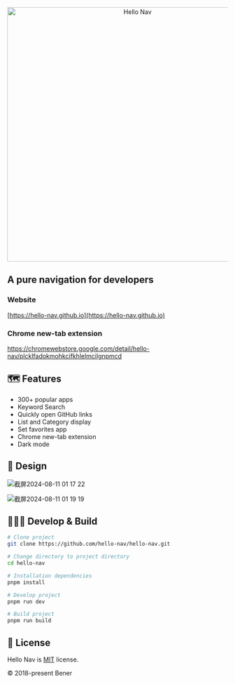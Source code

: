 <div align="center">
  <picture>
    <source media="(prefers-color-scheme: dark)" srcset="https://github.com/hello-nav/hello-nav/assets/19926530/abeb4249-1c80-4a9f-af2a-8b21435a6636">
    <source media="(prefers-color-scheme: light)" srcset="https://github.com/hello-nav/hello-nav/assets/19926530/332edbfa-70ef-4456-b17b-32fa447904d0">
    <img width="580" alt="Hello Nav" src="https://github.com/hello-nav/hello-nav/assets/19926530/09d9df38-35cd-49a8-be8b-b041087bdcc6">
  </picture>
</div>

## A pure navigation for developers

### Website

[https://hello-nav.github.io](https://hello-nav.github.io)

### Chrome new-tab extension

https://chromewebstore.google.com/detail/hello-nav/plcklfadokmohkcifkhlelmcilgnpmcd

## 🗺 Features

- 300+ popular apps
- Keyword Search
- Quickly open GitHub links
- List and Category display
- Set favorites app
- Chrome new-tab extension
- Dark mode

## 🎨 Design

![截屏2024-08-11 01 17 22](https://github.com/user-attachments/assets/a67b5ab3-9ee7-41b1-8417-58fb8d9df9cf)

![截屏2024-08-11 01 19 19](https://github.com/user-attachments/assets/d7aacfc9-2ca9-4724-873d-5ee2658b65eb)


## 👩🏻‍💻 Develop & Build

```bash
# Clone project
git clone https://github.com/hello-nav/hello-nav.git

# Change directory to project directory
cd hello-nav

# Installation dependencies
pnpm install

# Develop project
pnpm run dev
```

```bash
# Build project
pnpm run build
```

## 📄 License

Hello Nav is [MIT](https://github.com/hello-nav/hello-nav/blob/master/LICENSE) license.

© 2018-present Bener
